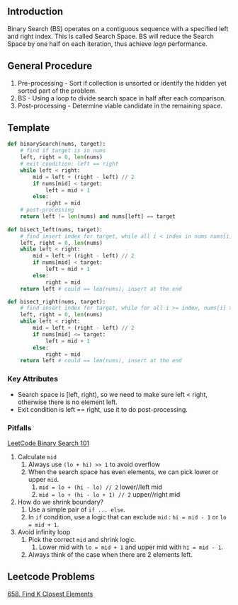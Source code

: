 ## Introduction
Binary Search (BS) operates on a contiguous sequence with a specified left and right index. This is called Search Space. BS will reduce the Search Space by one half on each iteration, thus achieve $logn$ performance. 

## General Procedure
1. Pre-processing - Sort if collection is unsorted or identify the hidden yet sorted part of the problem.
2. BS - Using a loop to divide search space in half after each comparison. 
3. Post-processing - Determine viable candidate in the remaining space.

## Template
```python
def binarySearch(nums, target):
	# find if target is in nums
	left, right = 0, len(nums)
	# exit condition: left == right
	while left < right:
		mid = left + (right - left) // 2
		if nums[mid] < target:
			left = mid + 1
		else:
			right = mid
	# post-processing
	return left != len(nums) and nums[left] == target
	
def bisect_left(nums, target):
	# find insert index for target, while all i < index in nums nums[i] < target
	left, right = 0, len(nums)
	while left < right:
		mid = left + (right - left) // 2
		if nums[mid] < target:
			left = mid + 1
		else:
			right = mid
	return left # could == len(nums), insert at the end

def bisect_right(nums, target):
	# find insert index for target, while for all i >= index, nums[i] > target
	left, right = 0, len(nums)
	while left < right:
		mid = left + (right - left) // 2
		if nums[mid] <= target:
			left = mid + 1
		else:
			right = mid
	return left # could == len(nums), insert at the end	
```

### Key Attributes
* Search space is [left, right), so we need to make sure left < right, otherwise there is no element left.
* Exit condition is left == right, use it to do post-processing.

### Pitfalls
[LeetCode Binary Search 101](https://leetcode.com/problems/binary-search/discuss/423162/Binary-Search-101-The-Ultimate-Binary-Search-Handbook)
1. Calculate `mid`
   1. Always use `(lo + hi) >> 1` to avoid overflow
   2. When the search space has even elements, we can pick lower or upper `mid`.
      1. `mid = lo + (hi - lo) // 2` lower//left mid
      2. `mid = lo + (hi - lo + 1) // 2` upper//right mid
2. How do we shrink boundary?
   1. Use a simple pair of `if ... else`.
   2. In `if` condition, use a logic that can exclude `mid` : `hi = mid - 1` or `lo = mid + 1`.
3. Avoid infinity loop
   1. Pick the correct `mid` and shrink logic.
      1. Lower mid with `lo = mid + 1` and upper mid with `hi = mid - 1`.
   2. Always think of the case when there are 2 elements left.

## Leetcode Problems
[658. Find K Closest Elements](https://leetcode.com/problems/find-k-closest-elements/)